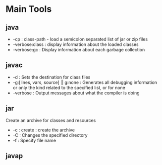 # Main Tools

## java

- -cp : class-path - load a semicolon separated list of jar or zip files
- -verbose:class : display information about the loaded classes
- -verbose:gc : Display information about each garbage collection

## javac

- -d : Sets the destination for class files
- -g:[lines, vars, source] || g:none : Generates all debugging information or only the kind related to the specified list, or for none
- -verbose : Output messages about what the compiler is doing

## jar

Create an archive for classes and resources

- -c : create : create the archive
- -C : Changes the specified directory
- -f : Specify file name


## javap
